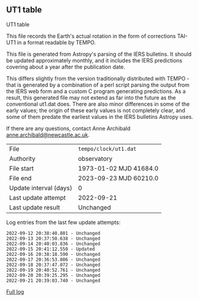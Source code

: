 
## UT1 table

UT1 table

This file records the Earth's actual rotation in the form of
corrections TAI-UT1 in a format readable by TEMPO.

This file is generated from Astropy's parsing of the IERS
bulletins. It should be updated approximately monthly, and it
includes the IERS predictions covering about a year after the
publication date.

This differs slightly from the version traditionally distributed
with TEMPO - that is generated by a combination of a perl script
parsing the output from the IERS web form and a custom C program
generating predictions. As a result, this generated file may not
extend as far into the future as the conventional ut1.dat does.
There are also minor differences in some of the early values; the
origin of these early values is not completely clear, and some of
them predate the earliest values in the IERS bulletins Astropy uses.

If there are any questions, contact Anne Archibald
<anne.archibald@newcastle.ac.uk>.

|     |     |
|:--- |:--- |
| File | `tempo/clock/ut1.dat` |
| Authority | observatory |
| File start | 1973-01-02 MJD 41684.0 |
| File end | 2023-09-23 MJD 60210.0 |
| Update interval (days) | 0 |
| Last update attempt | 2022-09-21 |
| Last update result | Unchanged |

Log entries from the last few update attempts:
```
2022-09-12 20:38:40.801 - Unchanged
2022-09-13 20:37:50.638 - Unchanged
2022-09-14 20:40:03.836 - Unchanged
2022-09-15 20:41:12.550 - Updated
2022-09-16 20:38:18.590 - Unchanged
2022-09-17 20:36:53.806 - Unchanged
2022-09-18 20:37:47.072 - Unchanged
2022-09-19 20:40:52.761 - Unchanged
2022-09-20 20:39:25.295 - Unchanged
2022-09-21 20:39:03.740 - Unchanged
```
[Full log](https://raw.githubusercontent.com/ipta/pulsar-clock-corrections/main/log/tempo/clock/ut1.dat.log)
